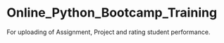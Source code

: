 # Online_Python_Bootcamp_Training
For uploading of Assignment, Project and rating student performance.
